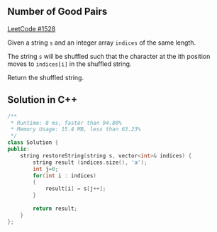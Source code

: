 ## Number of Good Pairs
[LeetCode #1528](https://leetcode.com/problems/shuffle-string/)

Given a string `s` and an integer array `indices` of the same length.

The string `s` will be shuffled such that the character at the ith position moves to `indices[i]` in the shuffled string.

Return the shuffled string.

## Solution in C++

```cpp
/**
 * Runtime: 8 ms, faster than 94.80% 
 * Memory Usage: 15.4 MB, less than 63.23%
 */
class Solution {
public:
    string restoreString(string s, vector<int>& indices) {
        string result (indices.size(), 'a');
        int j=0;
        for(int i : indices) 
        {
            result[i] = s[j++];
        }
        
        return result;
    }
};
```
